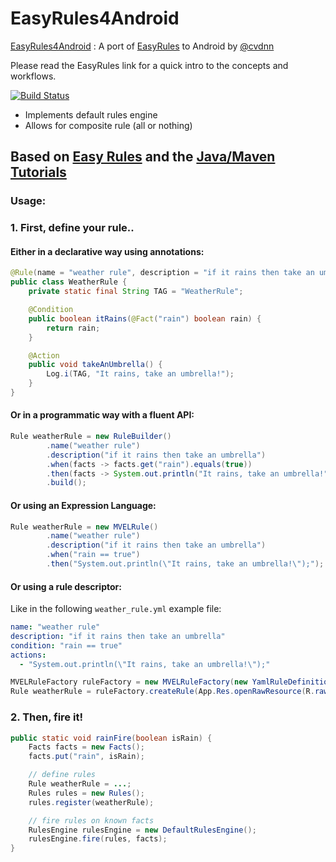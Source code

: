 # EasyRules4Android

[EasyRules4Android](https://github.com/cvdnn/easy-rules-for-android.git) : A port of [EasyRules](https://github.com/j-easy/easy-rules.git) to Android by [@cvdnn](https://github.com/cvdnn)

Please read the EasyRules link for a quick intro to the concepts and workflows.

[![Build Status](https://travis-ci.org/CrowdStrike/easyrulesgo.svg?branch=master)](https://travis-ci.org/CrowdStrike/easyrulesgo)

  - Implements default rules engine
  - Allows for composite rule (all or nothing)

## Based on [Easy Rules](https://github.com/j-easy/easy-rules/wiki) and the [Java/Maven Tutorials](https://github.com/j-easy/easy-rules/tree/master/easy-rules-tutorials)
### Usage:
### 1. First, define your rule..

#### Either in a declarative way using annotations:

```java
@Rule(name = "weather rule", description = "if it rains then take an umbrella")
public class WeatherRule {
    private static final String TAG = "WeatherRule";

    @Condition
    public boolean itRains(@Fact("rain") boolean rain) {
        return rain;
    }

    @Action
    public void takeAnUmbrella() {
        Log.i(TAG, "It rains, take an umbrella!");
    }
}
```

#### Or in a programmatic way with a fluent API:

```java
Rule weatherRule = new RuleBuilder()
        .name("weather rule")
        .description("if it rains then take an umbrella")
        .when(facts -> facts.get("rain").equals(true))
        .then(facts -> System.out.println("It rains, take an umbrella!"))
        .build();
```

#### Or using an Expression Language:

```java
Rule weatherRule = new MVELRule()
        .name("weather rule")
        .description("if it rains then take an umbrella")
        .when("rain == true")
        .then("System.out.println(\"It rains, take an umbrella!\");");
```

#### Or using a rule descriptor:

Like in the following `weather_rule.yml` example file:

```yaml
name: "weather rule"
description: "if it rains then take an umbrella"
condition: "rain == true"
actions:
  - "System.out.println(\"It rains, take an umbrella!\");"
```

```java
MVELRuleFactory ruleFactory = new MVELRuleFactory(new YamlRuleDefinitionReader());
Rule weatherRule = ruleFactory.createRule(App.Res.openRawResource(R.raw.weather_rule), UTF_8));
```

### 2. Then, fire it!

```java
public static void rainFire(boolean isRain) {
    Facts facts = new Facts();
    facts.put("rain", isRain);

    // define rules
    Rule weatherRule = ...;
    Rules rules = new Rules();
    rules.register(weatherRule);

    // fire rules on known facts
    RulesEngine rulesEngine = new DefaultRulesEngine();
    rulesEngine.fire(rules, facts);
}
```